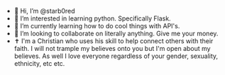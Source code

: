 - 👋 Hi, I’m @starb0red
- 👀 I’m interested in learning python. Specifically Flask.
- 🌱 I’m currently learning how to do cool things with API's.
- 💞️ I’m looking to collaborate on literally anything. Give me your money.
- ✝️  I'm a Christian who uses his skill to help connect others with their faith. I will not trample my believes onto you but I'm open about my believes. As well I love everyone regardless of your gender, sexuality, ethnicity, etc etc.  

<!---
versagedev/versagedev is a ✨ special ✨ repository because its `README.md` (this file) appears on your GitHub profile.
You can click the Preview link to take a look at your changes.
--->
